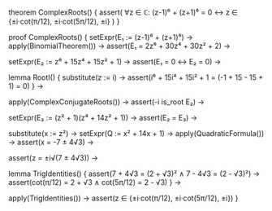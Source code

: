 theorem ComplexRoots() {
  assert(
    ∀z ∈ ℂ: (z-1)⁶ + (z+1)⁶ = 0 ↔
    z ∈ {±i·cot(π/12), ±i·cot(5π/12), ±i}
  )
}

proof ComplexRoots() {
  setExpr(E₁ := (z-1)⁶ + (z+1)⁶) →
  apply(BinomialTheorem()) →
  assert(E₁ = 2z⁶ + 30z⁴ + 30z² + 2) →
  
  setExpr(E₂ := z⁶ + 15z⁴ + 15z² + 1) →
  assert(E₁ = 0 ↔ E₂ = 0) →

  lemma RootI() {
    substitute(z := i) →
    assert(i⁶ + 15i⁴ + 15i² + 1 = (-1 + 15 - 15 + 1) = 0)
  } →

  apply(ComplexConjugateRoots()) →
  assert(-i is_root E₂) →
  
  setExpr(E₃ := (z² + 1)(z⁴ + 14z² + 1)) →
  assert(E₂ = E₃) →
  
  substitute(x := z²) →
  setExpr(Q := x² + 14x + 1) →
  apply(QuadraticFormula()) →
  assert(x = -7 ± 4√3) →
  
  assert(z = ±i√(7 ± 4√3)) →
  
  lemma TrigIdentities() {
    assert(7 + 4√3 = (2 + √3)² ∧ 
           7 - 4√3 = (2 - √3)²) →
    assert(cot(π/12) = 2 + √3 ∧
           cot(5π/12) = 2 - √3)
  } →
  
  apply(TrigIdentities()) →
  assert(z ∈ {±i·cot(π/12), ±i·cot(5π/12), ±i})
}